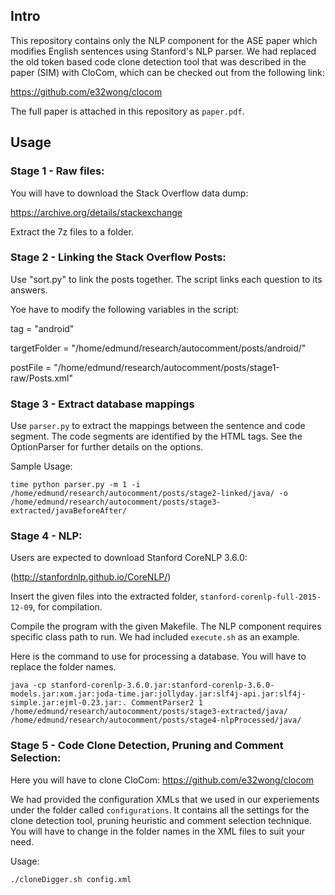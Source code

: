 ## Intro ##

This repository contains only the NLP component for the ASE paper
which modifies English sentences using Stanford's NLP parser.
We had replaced the old token based code clone detection tool that was
described in the paper (SIM) with CloCom,
which can be checked out from the following link:

https://github.com/e32wong/clocom

The full paper is attached in this repository as ```paper.pdf```.

## Usage ##

### Stage 1 - Raw files: ###

You will have to download the Stack Overflow data dump:

https://archive.org/details/stackexchange

Extract the 7z files to a folder.

### Stage 2 - Linking the Stack Overflow Posts: ###

Use "sort.py" to link the posts together.
The script links each question to its answers.

Yoe have to modify the following variables in the script:

tag = "android"

targetFolder = "/home/edmund/research/autocomment/posts/android/"

postFile = "/home/edmund/research/autocomment/posts/stage1-raw/Posts.xml"

### Stage 3 - Extract database mappings ###

Use ```parser.py``` to extract the mappings between 
the sentence and code segment.
The code segments are identified by the HTML tags.
See the OptionParser for further details on the options.

Sample Usage:

```time python parser.py -m 1 -i /home/edmund/research/autocomment/posts/stage2-linked/java/ -o /home/edmund/research/autocomment/posts/stage3-extracted/javaBeforeAfter/```

### Stage 4 - NLP: ###

Users are expected to download Stanford CoreNLP 3.6.0:

(http://stanfordnlp.github.io/CoreNLP/)

Insert the given files into the extracted folder,
```stanford-corenlp-full-2015-12-09```, for compilation.

Compile the program with the given Makefile.
The NLP component requires specific class path to run.
We had included ```execute.sh``` as an example.

Here is the command to use for processing a database.
You will have to replace the folder names.

```java -cp stanford-corenlp-3.6.0.jar:stanford-corenlp-3.6.0-models.jar:xom.jar:joda-time.jar:jollyday.jar:slf4j-api.jar:slf4j-simple.jar:ejml-0.23.jar:. CommentParser2 1 /home/edmund/research/autocomment/posts/stage3-extracted/java/ /home/edmund/research/autocomment/posts/stage4-nlpProcessed/java/```

### Stage 5 - Code Clone Detection, Pruning and Comment Selection: ###

Here you will have to clone CloCom:
https://github.com/e32wong/clocom

We had provided the configuration XMLs that we used
in our experiements under the folder called ```configurations```.
It contains all the settings for the clone detection tool, pruning heuristic and
comment selection technique.
You will have to change in the folder names in the XML files to suit your need.

Usage:

```./cloneDigger.sh config.xml```
